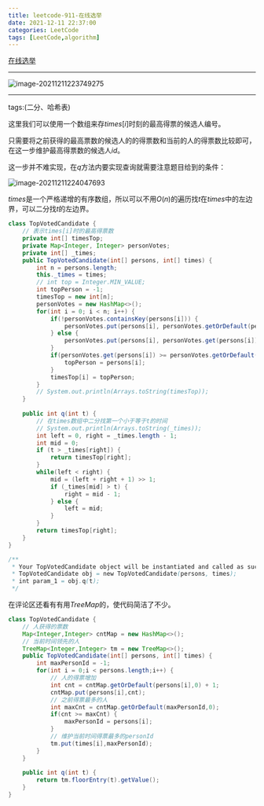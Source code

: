 ```yaml
---
title: leetcode-911-在线选举
date: 2021-12-11 22:37:00
categories: LeetCode
tags: [LeetCode,algorithm]
---
```


[在线选举](https://leetcode-cn.com/problems/online-election/)

<hr/>

![image-20211211223749275](https://gitee.com/cao_ziqiang/img/raw/master/20211211223749.png)

<hr/>

tags:(二分、哈希表)

这里我们可以使用一个数组来存$times[i]$时刻的最高得票的候选人编号。

只需要将之前获得的最高票数的候选人的的得票数和当前的人的得票数比较即可，在这一步维护最高得票数的候选人$id$。

这一步并不难实现，在$q$方法内要实现查询就需要注意题目给到的条件：

![image-20211211224047693](https://gitee.com/cao_ziqiang/img/raw/master/20211211224047.png)

$times$是一个严格递增的有序数组，所以可以不用$O(n)$的遍历找$t$在$times$中的左边界，可以二分找$t$的左边界。

```java
class TopVotedCandidate {
    // 表示times[i]时的最高得票数
    private int[] timesTop;
    private Map<Integer, Integer> personVotes;
    private int[] _times;
    public TopVotedCandidate(int[] persons, int[] times) {
        int n = persons.length;
        this._times = times;
        // int top = Integer.MIN_VALUE;
        int topPerson = -1;
        timesTop = new int[n];
        personVotes = new HashMap<>();
        for(int i = 0; i < n; i++) {
            if(!personVotes.containsKey(persons[i])) {
                personVotes.put(persons[i], personVotes.getOrDefault(persons[i], 0) + 1);
            } else {
                personVotes.put(persons[i], personVotes.get(persons[i]) + 1);
            }
            if(personVotes.get(persons[i]) >= personVotes.getOrDefault(topPerson, 0)) {
                topPerson = persons[i];
            }
            timesTop[i] = topPerson;
        }
        // System.out.println(Arrays.toString(timesTop));
    }
    
    public int q(int t) {
        // 在times数组中二分找第一个小于等于t的时间
        // System.out.println(Arrays.toString(_times));
        int left = 0, right = _times.length - 1;
        int mid = 0;
        if (t > _times[right]) {
            return timesTop[right];
        }
        while(left < right) {
            mid = (left + right + 1) >> 1;
            if (_times[mid] > t) {
                right = mid - 1;
            } else {
                left = mid;
            }
        }
        return timesTop[right];
    }
}

/**
 * Your TopVotedCandidate object will be instantiated and called as such:
 * TopVotedCandidate obj = new TopVotedCandidate(persons, times);
 * int param_1 = obj.q(t);
 */
```

在评论区还看有有用$TreeMap$的，使代码简洁了不少。

```java
class TopVotedCandidate {
    // 人获得的票数
    Map<Integer,Integer> cntMap = new HashMap<>();
    // 当前时间领先的人
    TreeMap<Integer,Integer> tm = new TreeMap<>();
    public TopVotedCandidate(int[] persons, int[] times) {
        int maxPersonId = -1;
        for(int i = 0;i < persons.length;i++) {
            // 人的得票增加
            int cnt = cntMap.getOrDefault(persons[i],0) + 1;
            cntMap.put(persons[i],cnt);
            // 之前得票最多的人
            int maxCnt = cntMap.getOrDefault(maxPersonId,0);
            if(cnt >= maxCnt) {
                maxPersonId = persons[i];
            }
            // 维护当前时间得票最多的personId
            tm.put(times[i],maxPersonId);
        }
    }
    
    public int q(int t) {
        return tm.floorEntry(t).getValue();
    }
}
```

